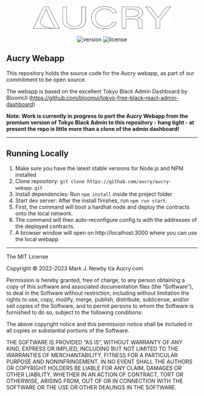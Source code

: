 

<p align="center">
    <a href="https://aucry.com" title="aucry.com">
        <img src="https://raw.githubusercontent.com/aucry/aucry-webapp/main/public/static/images/logo/aucry.svg" alt="Aucry Logo" height="64"/> 
    </a>
</p>

<div align="center">

![version](https://img.shields.io/badge/version-0.1.0-blue.svg)
![license](https://img.shields.io/badge/license-MIT-blue.svg)

</div>

<h2>Aucry Webapp</h2>

This repository holds the source code for the Aucry webapp, as part of our commitment to be open source.

The webapp is based on the excellent Tokyo Black Admin Dashboard by BloomUI (https://github.com/bloomui/tokyo-free-black-react-admin-dashboard)

**Note: Work is currently in progress to port the Aucry Webapp from the premium version of Tokyo Black Admin to this repository - hang tight - at present the repo is little more than a clone of the admin dashboard!**

---

<h2>
    Running Locally
</h2>
<ol>
    <li>Make sure you have the latest stable versions for Node.js and NPM installed</li>
    <li>Clone repository: <code>git clone https://github.com/aucry/aucry-webapp.git</code></li>
    <li>Install dependencies: Run <code>npm install</code> inside the project folder</li>
    <li>Start dev server: After the install finishes, run <code>npm run start</code>.</li>
    <li>First, the command will boot a hardhat node and deploy the contracts onto the local network.</li>
    <li>The command will then auto-reconfigure config.ts with the addresses of the deployed contracts.</li>
    <li>A browser window will open on http://localhost:3000 where you can use the local webapp</li>
</ol>

---

The MIT License

Copyright © 2022-2023 Mark J. Newby t/a Aucry.com

Permission is hereby granted, free of charge, to any person obtaining a copy of this software and associated documentation files (the “Software”), to deal in the Software without restriction, including without limitation the rights to use, copy, modify, merge, publish, distribute, sublicense, and/or sell copies of the Software, and to permit persons to whom the Software is furnished to do so, subject to the following conditions:

The above copyright notice and this permission notice shall be included in all copies or substantial portions of the Software.

THE SOFTWARE IS PROVIDED “AS IS”, WITHOUT WARRANTY OF ANY KIND, EXPRESS OR IMPLIED, INCLUDING BUT NOT LIMITED TO THE WARRANTIES OF MERCHANTABILITY, FITNESS FOR A PARTICULAR PURPOSE AND NONINFRINGEMENT. IN NO EVENT SHALL THE AUTHORS OR COPYRIGHT HOLDERS BE LIABLE FOR ANY CLAIM, DAMAGES OR OTHER LIABILITY, WHETHER IN AN ACTION OF CONTRACT, TORT OR OTHERWISE, ARISING FROM, OUT OF OR IN CONNECTION WITH THE SOFTWARE OR THE USE OR OTHER DEALINGS IN THE SOFTWARE.
